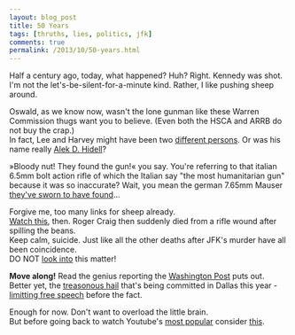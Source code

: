 ```yaml
---
layout: blog_post
title: 50 Years
tags: [thruths, lies, politics, jfk]
comments: true
permalink: /2013/10/50-years.html
---
```


Half a century ago, today, what happened? Huh? Right. Kennedy was shot. I'm not the let's-be-silent-for-a-minute kind. Rather, I like pushing sheep around.

Oswald, as we know now, wasn't the lone gunman like these Warren Commission thugs want you to believe. (Even both the HSCA and ARRB do not buy the crap.)  
In fact, Lee and Harvey might have been two [different persons](http://harveyandlee.net/). Or was his name really [Alek D. Hidell](http://www.acorn.net/jfkplace/09../fp.back_issues/18th_Issue/weston.html)?

»Bloody nut! They found the gun!« you say.
You're referring to that italian 6.5mm bolt action rifle of which the Italian say "the most humanitarian gun" because it was so inaccurate? Wait, you mean the german 7.65mm Mauser [they've sworn to have found](http://oswaldsmother.blogspot.de/2011/07/mauser-is-mauser-is-mannlicher-carcano.html)...

Forgive me, too many links for sheep already.  
[Watch this](http://www.youtube.com/watch?v=eGBsDoaWO8o), then. Roger Craig then suddenly died from a rifle wound after spilling the beans.  
Keep calm, suicide. Just like all the other deaths after JFK's murder have all been coincidence.  
DO NOT [look into](http://www.lewrockwell.com/2013/04/richard-charnin/the-mysterious-deaths-of-jfk-murder-witnesses/) this matter!

**Move along!** Read the genius reporting the [Washington Post](http://www.washingtonpost.com/sf/national/2013/11/15/four-shattering-days/) puts out.
Better yet, the [treasonous hail](http://www.dallasnews.com/news/jfk50/latest/20131120-journalists-from-around-world-descend-on-dallas-for-jfk-ceremony.ece) that's being committed in Dallas this year - [limitting free speech](http://politicalassassinations.com/2013/01/dealey-plaza-controversy-featured-in-wall-street-journal-2/) before the fact.

Enough for now. Don't want to overload the little brain.  
But before going back to watch Youtube's [most popular](http://www.youtube.com/channel/HCgSUekgEvIG8) consider [this](http://www.youtube.com/playlist?list=PLAu2-ycDOaN1yyNHT8FiG9FlYZ-rL9k80).